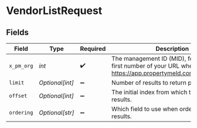 # VendorListRequest


## Fields

| Field                                                                                                                    | Type                                                                                                                     | Required                                                                                                                 | Description                                                                                                              |
| ------------------------------------------------------------------------------------------------------------------------ | ------------------------------------------------------------------------------------------------------------------------ | ------------------------------------------------------------------------------------------------------------------------ | ------------------------------------------------------------------------------------------------------------------------ |
| `x_pm_org`                                                                                                               | *int*                                                                                                                    | :heavy_check_mark:                                                                                                       | The management ID (MID), found in the first number of your URL when logged in:  https://app.propertymeld.com/{MID}/m/123 |
| `limit`                                                                                                                  | *Optional[int]*                                                                                                          | :heavy_minus_sign:                                                                                                       | Number of results to return per page.                                                                                    |
| `offset`                                                                                                                 | *Optional[int]*                                                                                                          | :heavy_minus_sign:                                                                                                       | The initial index from which to return the results.                                                                      |
| `ordering`                                                                                                               | *Optional[str]*                                                                                                          | :heavy_minus_sign:                                                                                                       | Which field to use when ordering the results.                                                                            |